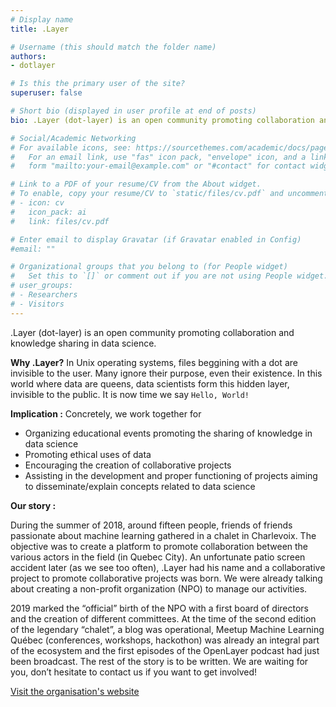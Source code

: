 ```yaml
---
# Display name
title: .Layer

# Username (this should match the folder name)
authors:
- dotlayer

# Is this the primary user of the site?
superuser: false

# Short bio (displayed in user profile at end of posts)
bio: .Layer (dot-layer) is an open community promoting collaboration and knowledge sharing in data science.

# Social/Academic Networking
# For available icons, see: https://sourcethemes.com/academic/docs/page-builder/#icons
#   For an email link, use "fas" icon pack, "envelope" icon, and a link in the
#   form "mailto:your-email@example.com" or "#contact" for contact widget.

# Link to a PDF of your resume/CV from the About widget.
# To enable, copy your resume/CV to `static/files/cv.pdf` and uncomment the lines below.
# - icon: cv
#   icon_pack: ai
#   link: files/cv.pdf

# Enter email to display Gravatar (if Gravatar enabled in Config)
#email: ""

# Organizational groups that you belong to (for People widget)
#   Set this to `[]` or comment out if you are not using People widget.
# user_groups:
# - Researchers
# - Visitors
---
```


.Layer (dot-layer) is an open community promoting collaboration and knowledge sharing in data science.

**Why .Layer?** In Unix operating systems, files beggining with a dot are invisible to the user. Many ignore their purpose, even their existence. In this world
where data are queens, data scientists form this hidden layer, invisible to the public. It is now time we say `Hello, World!`

**Implication :** Concretely, we work together for

- Organizing educational events promoting the sharing of knowledge in data science
- Promoting ethical uses of data
- Encouraging the creation of collaborative projects
- Assisting in the development and proper functioning of projects aiming to disseminate/explain concepts related to data science

**Our story :**

During the summer of 2018, around fifteen people, friends of friends passionate about machine learning gathered in a chalet in Charlevoix. The objective was to
create a platform to promote collaboration between the various actors in the field (in Quebec City). An unfortunate patio screen accident later (as we see too
often), .Layer had his name and a collaborative project to promote collaborative projects was born. We were already talking about creating a non-profit
organization (NPO) to manage our activities.

2019 marked the “official” birth of the NPO with a first board of directors and the creation of different committees. At the time of the second edition of the
legendary “chalet”, a blog was operational, Meetup Machine Learning Québec (conferences, workshops, hackothon) was already an integral part of the ecosystem
and the first episodes of the OpenLayer podcast had just been broadcast. The rest of the story is to be written. We are waiting for you, don’t hesitate to
contact us if you want to get involved!

[Visit the organisation's website <i class="fas fa-external-link-alt"></i>](https://www.dotlayer.org/en)
